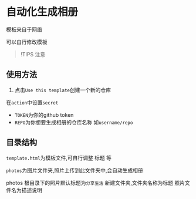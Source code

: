 # 自动化生成相册

模板来自于网络

可以自行修改模板

>!TIPS
注意

## 使用方法
 

1. 点击`Use this template`创建一个新的仓库

在`action`中设置`secret`
- `TOKEN`为你的github token
- `REPO`为你想要生成相册的仓库名称 如`username/repo`

## 目录结构

`template.html`为模板文件,可自行调整 标题 等

`photos`为图片文件夹,照片上传到此文件夹中,会自动生成相册

photos 根目录下的照片默认标题为`分享生活`
新建文件夹,文件夹名称为标题
照片文件名为描述说明

